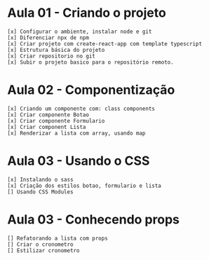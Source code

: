 # Aula 01 - Criando o projeto
    [x] Configurar o ambiente, instalar node e git
    [x] Diferenciar npx de npm
    [x] Criar projeto com create-react-app com template typescript
    [x] Estrutura básica do projeto
    [x] Criar repositorio no git
    [x] Subir o projeto basico para o repositório remoto.

# Aula 02 - Componentização
    [x] Criando um componente com: class components
    [x] Criar componente Botao
    [x] Criar componente Formulario
    [x] Criar component Lista
    [x] Renderizar a lista com array, usando map

# Aula 03 - Usando o CSS
    [x] Instalando o sass
    [x] Criação dos estilos botao, formulario e lista
    [] Usando CSS Modules
# Aula 03 - Conhecendo props
    [] Refatorando a lista com props
    [] Criar o cronometro
    [] Estilizar cronometro
    
